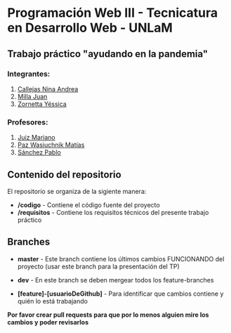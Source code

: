 # Programación Web III - Tecnicatura en Desarrollo Web - UNLaM
## Trabajo práctico "ayudando en la pandemia"
### Integrantes:
1. [Callejas Nina Andrea](#linkUsuarioGitHub)
1. [Milla Juan](github.com/juanjomilla)
1. [Zornetta Yéssica](#linkUsuarioGitHub)
### Profesores:
1. [Juiz Mariano](github.com/juizmariano)
1. [Paz Wasiuchnik Matías](github.com/matipazw)
1. [Sánchez Pablo](github.com/pablokuko)

## Contenido del repositorio
El repositorio se organiza de la sigiente manera:

 - **/codigo** - Contiene el código fuente del proyecto
 - **/requisitos** - Contiene los requisitos técnicos del presente trabajo práctico

 ## Branches 

 - **master** - Este branch contiene los últimos cambios FUNCIONANDO del proyecto (usar este branch para la presentación del TP)

 - **dev** - En este branch se deben mergear todos los feature-branches

 - **[feature]-[usuarioDeGithub]** - Para identificar que cambios contiene y quién lo está trabajando

 **Por favor crear pull requests para que por lo menos alguien mire los cambios y poder revisarlos**